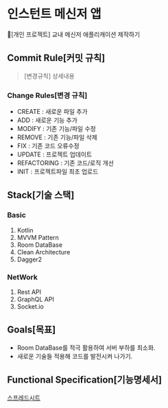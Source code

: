 # 인스턴트 메신저 앱
📱[개인 프로젝트] 교내 메신저 애플리캐이션 제작하기

## Commit Rule[커밋 규칙]
>[변경규칙] 상세내용

### Change Rules[변경 규칙]
- CREATE : 새로운 파일 추가
- ADD : 새로운 기능 추가
- MODIFY : 기존 기능/파일 수정
- REMOVE : 기존 기능/파일 삭제
- FIX : 기존 코드 오류수정
- UPDATE : 프로젝트 업데이트
- REFACTORING : 기존 코드/로직 개선
- INIT : 프로젝트파일 최초 업로드

## Stack[기술 스택]
### Basic
1. Kotlin
2. MVVM Pattern
3. Room DataBase
4. Clean Architecture
5. Dagger2

### NetWork
1. Rest API
2. GraphQL API
3. Socket.io

## Goals[목표]
- Room DataBase를 적극 활용하여 서버 부하를 최소화.
- 새로운 기술들 적용해 코드를 발전시켜 나가기.

## Functional Specification[기능명세서]
[스프레드시트](https://docs.google.com/spreadsheets/d/1a-bjIDnGK8VZLPDztG_Svh2h4-Di3iXm84zeH-tksdE/edit#gid=0)
